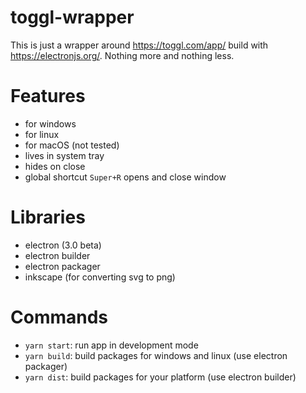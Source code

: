 # toggl-wrapper

This is just a wrapper around https://toggl.com/app/ build with https://electronjs.org/. Nothing more and nothing less.

# Features
- for windows
- for linux
- for macOS (not tested)
- lives in system tray
- hides on close
- global shortcut `Super+R` opens and close window

# Libraries
- electron (3.0 beta)
- electron builder
- electron packager
- inkscape (for converting svg to png)

# Commands
- `yarn start`: run app in development mode
- `yarn build`: build packages for windows and linux (use electron packager)
- `yarn dist`: build packages for your platform (use electron builder)
